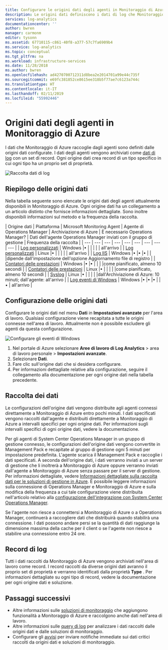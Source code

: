 ```yaml
---
title: Configurare le origini dati degli agenti in Monitoraggio di Azure | Microsoft Docs
description: Le origini dati definiscono i dati di log che Monitoraggio di Azure raccoglie da agenti e altre origini connesse.  Questo articolo descrive come Monitoraggio di Azure usa le origini dati, illustra i dettagli su come configurarle e fornisce un riepilogo delle diverse origini dati disponibili.
services: log-analytics
documentationcenter: ''
author: bwren
manager: carmonm
editor: tysonn
ms.assetid: 67710115-c861-40f8-a377-57c7fa6909b4
ms.service: log-analytics
ms.topic: conceptual
ms.tgt_pltfrm: na
ms.workload: infrastructure-services
ms.date: 11/28/2018
ms.author: bwren
ms.openlocfilehash: ad4270700712311d8bea2e2014701a99e44c735f
ms.sourcegitcommit: e69fc381852ce8615ee318b5f77ae7c6123a744c
ms.translationtype: HT
ms.contentlocale: it-IT
ms.lasthandoff: 02/11/2019
ms.locfileid: "55992446"
---
```

# <a name="agent-data-sources-in-azure-monitor"></a>Origini dati degli agenti in Monitoraggio di Azure
I dati che Monitoraggio di Azure raccoglie dagli agenti sono definiti dalle origini dati configurate.  I dati degli agenti vengono archiviati come [dati di log](data-collection.md) con un set di record.  Ogni origine dati crea record di un tipo specifico in cui ogni tipo ha un proprio set di proprietà.

![Raccolta dati di log](media/agent-data-sources/overview.png)

## <a name="summary-of-data-sources"></a>Riepilogo delle origini dati
Nella tabella seguente sono elencate le origini dati degli agenti attualmente disponibili in Monitoraggio di Azure.  Ogni origine dati ha un collegamento a un articolo distinto che fornisce informazioni dettagliate.   Sono inoltre disponibili informazioni sul metodo e la frequenza della raccolta. 


| Origine dati | Piattaforma | Microsoft Monitoring Agent | Agente di Operations Manager | Archiviazione di Azure | È necessario Operations Manager? | Dati dell'agente Operations Manager inviati con il gruppo di gestione | Frequenza della raccolta |
| --- | --- | --- | --- | --- | --- | --- | --- | --- |
| [Log personalizzati](data-sources-custom-logs.md) |  Windows |&#8226; |  | |  |  | all'arrivo |
| [Log personalizzati](data-sources-custom-logs.md) | Linux   |&#8226; |  | |  |  | all'arrivo |
| [Log IIS](data-sources-iis-logs.md) |  Windows |&#8226; |&#8226; |&#8226; |  |  |dipende dall'impostazione dell'opzione Aggiornamento file di registro |
| [Contatori delle prestazioni](data-sources-performance-counters.md) |  Windows |&#8226; |&#8226; |  |  |  |come pianificato, almeno 10 secondi |
| [Contatori delle prestazioni](data-sources-performance-counters.md) | Linux |&#8226; |  |  |  |  |come pianificato, almeno 10 secondi |
| [Syslog](data-sources-syslog.md) | Linux |&#8226; |  |  |  |  |dall'Archiviazione di Azure: 10 minuti; dall'agente: all'arrivo |
| [Log eventi di Windows](data-sources-windows-events.md) | Windows |&#8226; |&#8226; |&#8226; |  |&#8226; | all'arrivo |


## <a name="configuring-data-sources"></a>Configurazione delle origini dati
Configurare le origini dati nel menu **Dati** in **Impostazioni avanzate** per l'area di lavoro.  Qualsiasi configurazione viene recapitata a tutte le origini connesse nell'area di lavoro.  Attualmente non è possibile escludere gli agenti da questa configurazione.

![Configurare gli eventi di Windows](media/agent-data-sources/configure-events.png)

1. Nel portale di Azure selezionare **Aree di lavoro di Log Analytics** > area di lavoro personale > **Impostazioni avanzate**.
2. Selezionare **Dati**.
3. Fare clic sull'origine dati che si desidera configurare.
4. Per informazioni dettagliate relative alla configurazione, seguire il collegamento alla documentazione per ogni origine dati nella tabella precedente.


## <a name="data-collection"></a>Raccolta dei dati
Le configurazioni dell'origine dati vengono distribuite agli agenti connessi direttamente a Monitoraggio di Azure entro pochi minuti.  I dati specificati vengono raccolti dall'agente e distribuiti direttamente a Monitoraggio di Azure a intervalli specifici per ogni origine dati.  Per informazioni sugli intervalli specifici di ogni origine dati, vedere la documentazione.

Per gli agenti di System Center Operations Manager in un gruppo di gestione connesso, le configurazioni dell'origine dati vengono convertite in Management Pack e recapitate al gruppo di gestione ogni 5 minuti per impostazione predefinita.  L'agente scarica il Management Pack e raccoglie i dati specificati. A seconda dell'origine dati, i dati verranno inviati a un server di gestione che li inoltrerà a Monitoraggio di Azure oppure verranno inviati dall'agente a Monitoraggio di Azure senza passare per il server di gestione. Per informazioni dettagliate, vedere [Informazioni dettagliate sulla raccolta dati per le soluzioni di gestione in Azure](../insights/solutions-inventory.md).  È possibile leggere informazioni sulla connessione di Operations Manager e Monitoraggio di Azure e sulla modifica della frequenza a cui tale configurazione viene distribuita nell'articolo relativo alla [configurazione dell'integrazione con System Center Operations Manager](om-agents.md).

Se l'agente non riesce a connettersi a Monitoraggio di Azure o a Operations Manager, continuerà a raccogliere dati che distribuirà quando stabilirà una connessione.  I dati possono andare persi se la quantità di dati raggiunge la dimensione massima della cache per il client o se l'agente non riesce a stabilire una connessione entro 24 ore.

## <a name="log-records"></a>Record di log
Tutti i dati raccolti da Monitoraggio di Azure vengono archiviati nell'area di lavoro come record.  I record raccolti da diverse origini dati avranno il proprio set di proprietà e verranno identificati dalla proprietà **Type** .  Per informazioni dettagliate su ogni tipo di record, vedere la documentazione per ogni origine dati e soluzione.

## <a name="next-steps"></a>Passaggi successivi
* Altre informazioni sulle [soluzioni di monitoraggio](../insights/solutions.md) che aggiungono funzionalità a Monitoraggio di Azure e raccolgono anche dati nell'area di lavoro.
* Altre informazioni sulle [query di log](../log-query/log-query-overview.md) per analizzare i dati raccolti dalle origini dati e dalle soluzioni di monitoraggio.  
* Configurare gli [avvisi](alerts-overview.md) per inviare notifiche immediate sui dati critici raccolti da origini dati e soluzioni di monitoraggio.
